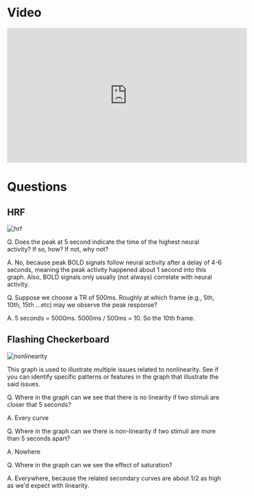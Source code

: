 
# Video

<iframe width="560" height="315" src="https://www.youtube.com/embed/jG2WQpgpnMs" frameborder="0" allow="accelerometer; autoplay; encrypted-media; gyroscope; picture-in-picture" allowfullscreen></iframe>

# Questions

## HRF

![hrf](hrf.png)

Q. Does the peak at 5 second indicate the time of the highest neural activity? If so, how? If not, why not?

A. No, because peak BOLD signals follow neural activity after a delay of 4-6 seconds, meaning the peak activity happened about 1 second into this graph. Also, BOLD signals only usually (not always) correlate with neural activity.

Q. Suppose we choose a TR of 500ms. Roughly at which frame (e.g., 5th, 10th, 15th ...etc) may we observe the peak response?

A. 5 seconds = 5000ms. 5000ms / 500ms = 10. So the 10th frame.

## Flashing Checkerboard

![nonlinearity](nonlinearity.png)

This graph is used to illustrate multiple issues related to nonlinearity. See if you can identify specific patterns or features in the graph that illustrate the said issues.

Q. Where in the graph can we see that there is no linearity if two stimuli are closer that 5 seconds?

A. Every curve

Q. Where in the graph can we there is non-linearity if two stimuli are more than 5 seconds apart?

A. Nowhere

Q. Where in the graph can we see the effect of saturation?

A. Everywhere, because the related secondary curves are about 1/2 as high as we'd expect with linearity.

